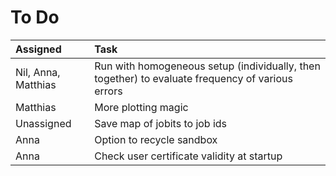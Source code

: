# To Do

| Assigned            | Task
| :--------------     | :-------------
| Nil, Anna, Matthias | Run with homogeneous setup (individually, then together) to evaluate frequency of various errors
| Matthias            | More plotting magic
| Unassigned          | Save map of jobits to job ids
| Anna                | Option to recycle sandbox
| Anna                | Check user certificate validity at startup